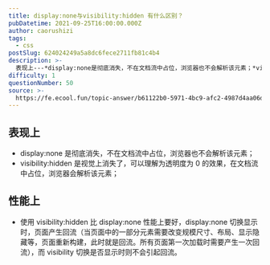 ```yaml
---
title: display:none与visibility:hidden 有什么区别？
pubDatetime: 2021-09-25T16:00:00.000Z
author: caorushizi
tags:
  - css
postSlug: 624024249a5a8dc6fece2711fb81c4b4
description: >-
  表现上---*display:none是彻底消失，不在文档流中占位，浏览器也不会解析该元素；*visibility:hidden是视觉上消失了，可以理解为透明度为0的效果，在文档流中占位，浏览器会解析
difficulty: 1
questionNumber: 50
source: >-
  https://fe.ecool.fun/topic-answer/b61122b0-5971-4bc9-afc2-4987d4aa06d7?orderBy=updateTime&order=desc&tagId=11
---
```


## 表现上

- display:none 是彻底消失，不在文档流中占位，浏览器也不会解析该元素；
- visibility:hidden 是视觉上消失了，可以理解为透明度为 0 的效果，在文档流中占位，浏览器会解析该元素；

## 性能上

- 使用 visibility:hidden 比 display:none 性能上要好，display:none 切换显示时，页面产生回流（当页面中的一部分元素需要改变规模尺寸、布局、显示隐藏等，页面重新构建，此时就是回流。所有页面第一次加载时需要产生一次回流），而 visibility 切换是否显示时则不会引起回流。
